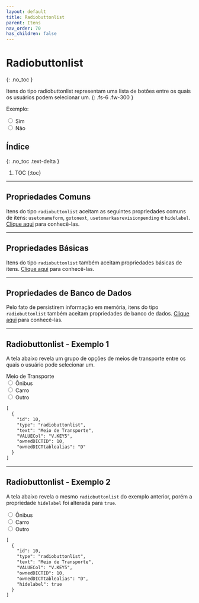 ```yaml
---
layout: default
title: Radiobuttonlist
parent: Itens
nav_order: 70
has_children: false
---
```

# Radiobuttonlist
{: .no_toc }


Itens do tipo radiobuttonlist representam uma lista de botões entre os quais os usuários podem selecionar um.
{: .fs-6 .fw-300 }

<div class="code-example" markdown="1">

Exemplo:
     <form>
           <input type="radio" id="sim" name="Exemplo" value="sim">
           <label for="sim">Sim</label><br>
           <input type="radio" id="nao" name="Exemplo" value="nao">
           <label for="nao">Não</label><br>
     </form>

</div>

## Índice
{: .no_toc .text-delta }

1. TOC
{:toc}

---


## Propriedades Comuns

Itens do tipo `radiobuttonlist` aceitam as seguintes propriedades comuns de itens: `usetonameform`, `gotonext`, `usetomarkasrevisionpending` e `hidelabel`. [Clique aqui](commonproperties.md) para conhecê-las.

---

## Propriedades Básicas

Itens do tipo `radiobuttonlist` também aceitam propriedades básicas de itens. [Clique aqui](basicproperties.md) para conhecê-las.

---

## Propriedades de Banco de Dados

Pelo fato de persistirem informação em memória, itens do tipo `radiobuttonlist` também aceitam propriedades de banco de dados. [Clique aqui](databaseproperties.md) para conhecê-las.

---

## Radiobuttonlist - Exemplo 1

A tela abaixo revela um grupo de opções de meios de transporte entre os quais o usuário pode selecionar um.

<div class="code-example" markdown="1">

  <form>
    <div> Meio de Transporte </div>
    <input type="radio" id="onibus" name="meioDeTransporte" value="onibus">
    <label for="onibus">Ônibus</label><br>
    <input type="radio" id="carro" name="meioDeTransporte" value="carro">
    <label for="carro">Carro</label><br>
    <input type="radio" id="outro" name="meioDeTransporte" value="outro">
    <label for="outro">Outro</label>
  </form>
  
</div>


```markdown
[
  {
    "id": 10,
    "type": "radiobuttonlist",
    "text": "Meio de Transporte",
    "VALUECol": "V.KEY5",
    "ownedDICTID": 10,
    "ownedDICTtablealias": "D"
  }
]
```

---

## Radiobuttonlist - Exemplo 2

A tela abaixo revela o mesmo `radiobuttonlist` do exemplo anterior, porém a propriedade `hidelabel` foi alterada para `true`.

<div class="code-example" markdown="1">

  <form>
    <input type="radio" id="onibus" name="meioDeTransporte" value="onibus">
    <label for="onibus">Ônibus</label><br>
    <input type="radio" id="carro" name="meioDeTransporte" value="carro">
    <label for="carro">Carro</label><br>
    <input type="radio" id="outro" name="meioDeTransporte" value="outro">
    <label for="outro">Outro</label>
  </form>
  
</div>

```markdown
[
  {
    "id": 10,
    "type": "radiobuttonlist",
    "text": "Meio de Transporte",
    "VALUECol": "V.KEY5",
    "ownedDICTID": 10,
    "ownedDICTtablealias": "D",
    "hidelabel": true
  }
]
```
